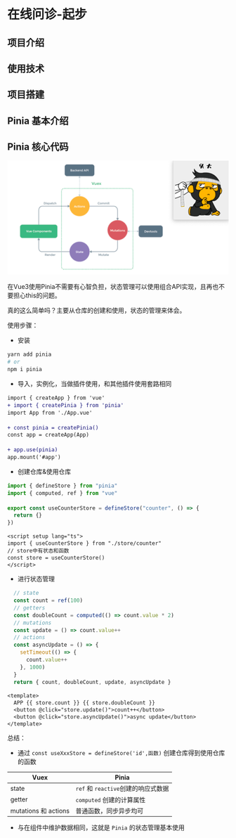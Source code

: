 # 在线问诊-起步

## 项目介绍


## 使用技术


## 项目搭建

## Pinia 基本介绍








## Pinia 核心代码



![image-20220708155637594](./images/image-20220708155637594.png)

在Vue3使用Pinia不需要有心智负担，状态管理可以使用组合API实现，且再也不要担心this的问题。

真的这么简单吗？主要从仓库的创建和使用，状态的管理来体会。





使用步骤：

- 安装

```bash
yarn add pinia
# or
npm i pinia
```

- 导入，实例化，当做插件使用，和其他插件使用套路相同

```diff
import { createApp } from 'vue'
+ import { createPinia } from 'pinia'
import App from './App.vue'

+ const pinia = createPinia()
const app = createApp(App)

+ app.use(pinia)
app.mount('#app')
```

- 创建仓库&使用仓库

```js
import { defineStore } from "pinia"
import { computed, ref } from "vue"

export const useCounterStore = defineStore("counter", () => {
  return {}
})
```

```vue
<script setup lang="ts">
import { useCounterStore } from "./store/counter"
// store中有状态和函数
const store = useCounterStore()
</script>
```

- 进行状态管理

```typescript
  // state
  const count = ref(100)
  // getters
  const doubleCount = computed(() => count.value * 2)
  // mutations
  const update = () => count.value++
  // actions
  const asyncUpdate = () => {
    setTimeout(() => {
      count.value++
    }, 1000)
  }
  return { count, doubleCount, update, asyncUpdate }
```

```vue
<template>
  APP {{ store.count }} {{ store.doubleCount }}
  <button @click="store.update()">count++</button>
  <button @click="store.asyncUpdate()">async update</button>
</template>
```



总结：

- 通过 `const useXxxStore = defineStore('id',函数)` 创建仓库得到使用仓库的函数

| Vuex                 | Pinia                               |
| -------------------- | ----------------------------------- |
| state                | `ref` 和 `reactive`创建的响应式数据 |
| getter               | `computed` 创建的计算属性           |
| mutations 和 actions | 普通函数，同步异步均可              |

- 与在组件中维护数据相同，这就是 `Pinia` 的状态管理基本使用